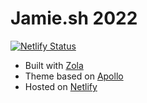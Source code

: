 # Jamie.sh 2022

[![Netlify Status](https://api.netlify.com/api/v1/badges/59242ee7-56fa-4b4d-b315-ea3879f50ddb/deploy-status)](https://app.netlify.com/sites/jazzy-kitten-140257/deploys)

- Built with [Zola](https://www.getzola.org/)
- Theme based on [Apollo](https://github.com/not-matthias/apollo)
- Hosted on [Netlify](https://netlify.com)
